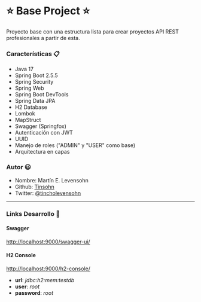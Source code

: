 # ⭐️ Base Project ⭐️

Proyecto base con una estructura lista para crear proyectos API REST profesionales a partir de esta.

### Características 📋
* Java 17
* Spring Boot 2.5.5
* Spring Security
* Spring Web
* Spring Boot DevTools
* Spring Data JPA
* H2 Database
* Lombok
* MapStruct
* Swagger (Springfox)
* Autenticación con JWT
* UUID
* Manejo de roles ("ADMIN" y "USER" como base)
* Arquitectura en capas

### Autor 😃

* Nombre: Martín E. Levensohn
* Github: [Tinsohn](https://github.com/Tinsohn)
* Twitter: [@tincholevensohn](https://twitter.com/tincholevensohn)

---
### Links Desarrollo 🔨
#### Swagger

[http://localhost:9000/swagger-ui/](http://localhost:9000/swagger-ui/)

#### H2 Console
[http://localhost:9000/h2-console/](http://localhost:9000/h2-console)
* __url__: _jdbc:h2:mem:testdb_
* __user__: _root_
* __password__: _root_